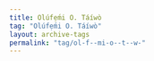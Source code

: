 ```yaml
---
title: Olúfẹ́mi O. Táíwò
tag: "Olúfẹ́mi O. Táíwò"
layout: archive-tags
permalink: "tag/ol-f--mi-o--t--w-"
---
```

